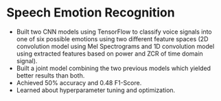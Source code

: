 # Speech Emotion Recognition
- Built two CNN models using TensorFlow to classify voice signals into one of six possible emotions
using two different feature spaces (2D convolution model using Mel Spectrograms and 1D convolution
model using extracted features based on power and ZCR of time domain signal).
- Built a joint model combining the two previous models which yielded better results than both.
- Achieved 50% accuracy and 0.48 F1-Score.
- Learned about hyperparameter tuning and optimization.
